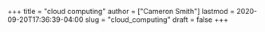 +++
title = "cloud computing"
author = ["Cameron Smith"]
lastmod = 2020-09-20T17:36:39-04:00
slug = "cloud_computing"
draft = false
+++
